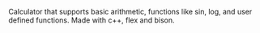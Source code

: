 Calculator that supports basic arithmetic, functions like sin, log, and user defined functions.
Made with c++, flex and bison.
